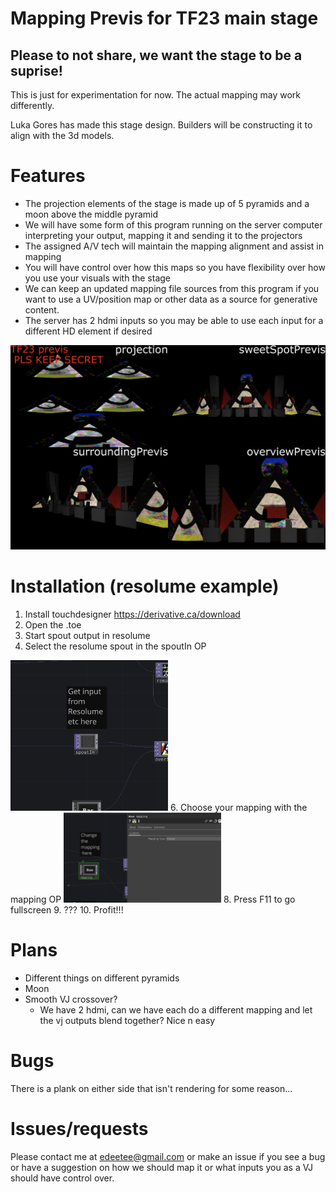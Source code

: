 # Mapping Previs for TF23 main stage
## Please to not share, we want the stage to be a suprise!

This is just for experimentation for now. The actual mapping may work differently.

Luka Gores has made this stage design. Builders will be constructing it to align with the 3d models.

# Features
- The projection elements of the stage is made up of 5 pyramids and a moon above the middle pyramid
- We will have some form of this program running on the server computer interpreting your output, mapping it and sending it to the projectors
- The assigned A/V tech will maintain the mapping alignment and assist in mapping
- You will have control over how this maps so you have flexibility over how you use your visuals with the stage
- We can keep an updated mapping file sources from this program if you want to use a UV/position map or other data as a source for generative content.
- The server has 2 hdmi inputs so you may be able to use each input for a different HD element if desired

![](example.png)

# Installation (resolume example)
1. Install touchdesigner https://derivative.ca/download
2. Open the .toe
3. Start spout output in resolume
4. Select the resolume spout in the spoutIn OP
<img src="https://raw.githubusercontent.com/edeetee/TF23_map/main/spout.png" width=50% height=50%>
6. Choose your mapping with the mapping OP 
<img src="https://raw.githubusercontent.com/edeetee/TF23_map/main/mapping.png" width=50% height=50%>
8. Press F11 to go fullscreen
9. ???
10. Profit!!!

# Plans
- Different things on different pyramids 
- Moon
- Smooth VJ crossover?
  - We have 2 hdmi, can we have each do a different mapping and let the vj outputs blend together? Nice n easy

# Bugs
There is a plank on either side that isn't rendering for some reason...

# Issues/requests
Please contact me at edeetee@gmail.com or make an issue if you see a bug or have a suggestion on how we should map it or what inputs you as a VJ should have control over.

